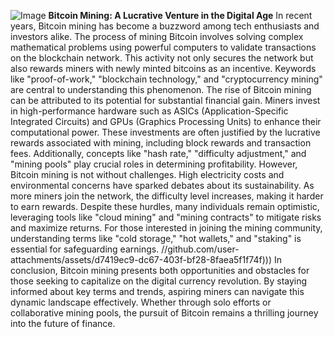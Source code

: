 
![Image](https://github.com/user-attachments/assets/d7419ec9-dc67-403f-bf28-8faea5f1f74f)
**Bitcoin Mining: A Lucrative Venture in the Digital Age**
In recent years, Bitcoin mining has become a buzzword among tech enthusiasts and investors alike. The process of mining Bitcoin involves solving complex mathematical problems using powerful computers to validate transactions on the blockchain network. This activity not only secures the network but also rewards miners with newly minted bitcoins as an incentive. Keywords like "proof-of-work," "blockchain technology," and "cryptocurrency mining" are central to understanding this phenomenon.
The rise of Bitcoin mining can be attributed to its potential for substantial financial gain. Miners invest in high-performance hardware such as ASICs (Application-Specific Integrated Circuits) and GPUs (Graphics Processing Units) to enhance their computational power. These investments are often justified by the lucrative rewards associated with mining, including block rewards and transaction fees. Additionally, concepts like "hash rate," "difficulty adjustment," and "mining pools" play crucial roles in determining profitability.
However, Bitcoin mining is not without challenges. High electricity costs and environmental concerns have sparked debates about its sustainability. As more miners join the network, the difficulty level increases, making it harder to earn rewards. Despite these hurdles, many individuals remain optimistic, leveraging tools like "cloud mining" and "mining contracts" to mitigate risks and maximize returns. For those interested in joining the mining community, understanding terms like "cold storage," "hot wallets," and "staking" is essential for safeguarding earnings.
 //github.com/user-attachments/assets/d7419ec9-dc67-403f-bf28-8faea5f1f74f)))
In conclusion, Bitcoin mining presents both opportunities and obstacles for those seeking to capitalize on the digital currency revolution. By staying informed about key terms and trends, aspiring miners can navigate this dynamic landscape effectively. Whether through solo efforts or collaborative mining pools, the pursuit of Bitcoin remains a thrilling journey into the future of finance.
